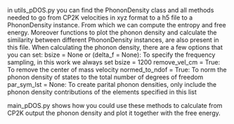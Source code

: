 in utils_pDOS.py you can find the PhononDensity class and all methods needed to go from CP2K velocities in xyz format to a h5 file to a PhononDensity instance. From which we can compute the entropy and free energy. Moreover functions to plot the phonon density and calculate the similarity between different PhononDensity instances, are also present in this file. 
When calculating the phonon density, there are a few options that you can set:
bsize = None or (delta_f = None):     To specify the frequency sampling, in this work we always set bsize = 1200
remove_vel_cm = True:                 To remove the center of mass velocity
normed_to_ndof = True:                To norm the phonon density of states to the total number of degrees of freedom
par_sym_lst = None:                   To create parital phonon densities, only include the phonon density contributions of the elements specified in this list


main_pDOS.py shows how you could use these methods to calculate from CP2K output the phonon density and plot it together with the free energy.
